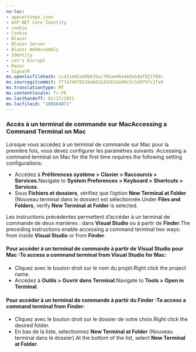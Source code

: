 ```yaml
---
no-loc:
- appsettings.json
- ASP.NET Core Identity
- cookie
- Cookie
- Blazor
- Blazor Server
- Blazor WebAssembly
- Identity
- Let's Encrypt
- Razor
- SignalR
ms.openlocfilehash: cc421e92ad9b635ac795ae06a4b9a1daf821f89c
ms.sourcegitcommit: f77a7467651bab61b24261da9dc5c1dd75fc1fa9
ms.translationtype: MT
ms.contentlocale: fr-FR
ms.lasthandoff: 02/17/2021
ms.locfileid: "100564071"
---
```

### <a name="accessing-a-command-terminal-on-mac"></a><span data-ttu-id="fbd39-101">Accès à un terminal de commande sur Mac</span><span class="sxs-lookup"><span data-stu-id="fbd39-101">Accessing a Command Terminal on Mac</span></span>

<span data-ttu-id="fbd39-102">Lorsque vous accédez à un terminal de commande sur Mac pour la première fois, vous devez configurer les paramètres suivants :</span><span class="sxs-lookup"><span data-stu-id="fbd39-102">Accessing a command terminal on Mac for the first time requires the following setting configurations:</span></span>

* <span data-ttu-id="fbd39-103">Accédez à **Préférences système > Clavier > Raccourcis > Services**.</span><span class="sxs-lookup"><span data-stu-id="fbd39-103">Navigate to **System Preferences > Keyboard > Shortcuts > Services**.</span></span>
* <span data-ttu-id="fbd39-104">Sous **Fichiers et dossiers**, vérifiez que l’option **New Terminal at Folder** (Nouveau terminal dans le dossier) est sélectionnée.</span><span class="sxs-lookup"><span data-stu-id="fbd39-104">Under **Files and Folders**, verify **New Terminal at Folder** is selected.</span></span>

<span data-ttu-id="fbd39-105">Les instructions précédentes permettent d’accéder à un terminal de commande de deux manières : dans **Visual Studio** ou à partir de **Finder**.</span><span class="sxs-lookup"><span data-stu-id="fbd39-105">The preceding instructions enable accessing a command terminal two ways: from inside **Visual Studio** or from **Finder**.</span></span> 

#### <a name="to-access-a-command-terminal-from-visual-studio-for-mac"></a><span data-ttu-id="fbd39-106">Pour accéder à un terminal de commande à partir de Visual Studio pour Mac :</span><span class="sxs-lookup"><span data-stu-id="fbd39-106">To access a command terminal from Visual Studio for Mac:</span></span>

* <span data-ttu-id="fbd39-107">Cliquez avec le bouton droit sur le nom du projet.</span><span class="sxs-lookup"><span data-stu-id="fbd39-107">Right click the project name.</span></span>
* <span data-ttu-id="fbd39-108">Accédez à **Outils > Ouvrir dans Terminal**.</span><span class="sxs-lookup"><span data-stu-id="fbd39-108">Navigate to **Tools > Open in Terminal**.</span></span>

#### <a name="to-access-a-command-terminal-from-finder"></a><span data-ttu-id="fbd39-109">Pour accéder à un terminal de commande à partir du Finder :</span><span class="sxs-lookup"><span data-stu-id="fbd39-109">To access a command terminal from Finder:</span></span>

* <span data-ttu-id="fbd39-110">Cliquez avec le bouton droit sur le dossier de votre choix.</span><span class="sxs-lookup"><span data-stu-id="fbd39-110">Right click the desired folder.</span></span>
* <span data-ttu-id="fbd39-111">En bas de la liste, sélectionnez **New Terminal at Folder** (Nouveau terminal dans le dossier).</span><span class="sxs-lookup"><span data-stu-id="fbd39-111">At the bottom of the list, select **New Terminal at Folder**.</span></span>
